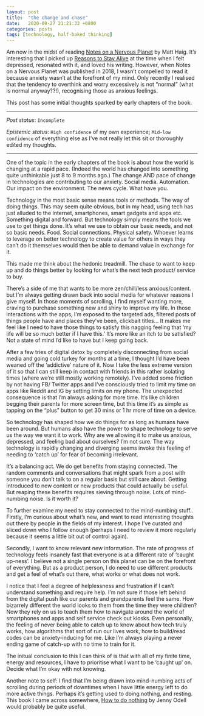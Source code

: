 ```yaml
---
layout: post
title:  "the change and chase"
date:   2020-09-27 21:21:32 +0800
categories: posts
tags: [technology, half-baked thinking]
---
```


Am now in the midst of reading [Notes on a Nervous Planet](https://www.booksactuallyshop.com/products/notes-on-a-nervous-planet) by Matt Haig. It’s interesting that I picked up [Reasons to Stay Alive](https://www.booksactuallyshop.com/products/reasons-to-stay-alive) at the time when I felt depressed, resonated with it, and loved his writing. However, when Notes on a Nervous Planet was published in 2018, I wasn’t compelled to read it because anxiety wasn’t at the forefront of my mind. Only recently I realised that the tendency to overthink and worry excessively is not “normal” (what is normal anyway??!), recognising those as anxious feelings. 

This post has some initial thoughts sparked by early chapters of the book. 
- - - -
_Post status_: `Incomplete`

_Epistemic status_: `High confidence` of my own experience; `Mid-low confidence` of everything else as I've not really let this sit or thoroughly edited my thoughts. 
- - - -

<!--more-->


One of the topic in the early chapters of the book is about how the world is changing at a rapid pace. (Indeed the world has changed into something quite unthinkable just 8 to 9 months ago.) The change AND pace of change in technologies are contributing to our anxiety. Social media. Automation. Our impact on the environment. The news cycle. What have you. 

Technology in the most basic sense means tools or methods. The way of doing things. This may seem quite obvious, but in my head, using tech has just alluded to the Internet, smartphones, smart gadgets and apps etc. Something digital and forward. But technology simply means the tools we use to get things done. It’s what we use to obtain our basic needs, and not so basic needs. Food. Social connections. Physical safety. Whoever learns to leverage on better technology to create value for others in ways they can’t do it themselves would then be able to demand value in exchange for it. 

This made me think about the hedonic treadmill. The chase to want to keep up and do things better by looking for what’s the next tech product/ service to buy. 

There’s a side of me that wants to be more zen/chill/less anxious/content. but I’m always getting drawn back into social media for whatever reasons I give myself. In those moments of scrolling, I find myself wanting more, craving to purchase something new and shiny to improve my life. In those interactions with the apps, I’m exposed to the targeted ads, filtered posts of things people have and places they’ve been, clickbait titles… It makes me feel like I need to have those things to satisfy this nagging feeling that ‘my life will be so much better if I have this.’  It’s more like an itch to be satisfied? Not a state of mind I’d like to have but I keep going back. 

After a few tries of digital detox by completely disconnecting from social media and going cold turkey for months at a time, I thought I’d have been weaned off the ‘addictive’ nature of it. Now I take the less extreme version of it so that I can still keep in contact with friends in this rather isolating times (where we’re still mostly working remotely). I’ve added some friction by not having FB/ Twitter apps and I’ve consciously tried to limit my time on apps like Reddit and IG by setting limits on my phone. The unexpected consequence is that I’m always asking for more time. It’s like children begging their parents for more screen time, but this time it’s as simple as tapping on the “plus” button to get 30 mins or 1 hr more of time on a device.  

So technology has shaped how we do things for as long as humans have been around. But humans also have the power to shape technology to serve us the way we want it to work. Why are we allowing it to make us anxious, depressed, and feeling bad about ourselves? I’m not sure. The way technology is rapidly changing and diverging seems invoke this feeling of needing to ‘catch up’ for fear of becoming irrelevant.  

It’s a balancing act. We do get benefits from staying connected. The random comments and conversations that might spark from a post with someone you don’t talk to on a regular basis but still care about. Getting introduced to new content or new products that could actually be useful. But reaping these benefits requires sieving through noise. Lots of mind-numbing noise. Is it worth it? 
  
To further examine my need to stay connected to the mind-numbing stuff.. Firstly, I’m curious about what’s new, and want to read interesting thoughts out there by people in the fields of my interest. I hope I’ve curated and sliced down who I follow enough (perhaps I need to review it more regularly because it seems a little bit out of control again).

Secondly, I want to know relevant new information. The rate of progress of technology feels insanely fast that everyone is at a different rate of ‘caught up-ness’.  I believe not a single person on this planet can be on the forefront of everything. But as a product person, I do need to use different products and get a feel of what’s out there, what works or what does not work.  

I notice that I feel a degree of helplessness and frustration if I can’t understand something and require help. I’m not sure if those left behind from the digital push like our parents and grandparents feel the same. How bizarrely different the world looks to them from the time they were children? Now they rely on us to teach them how to navigate around the world of smartphones and apps and self service check out kiosks.  Even personally, the feeling of never being able to catch up to know about how tech truly works, how algorithms that sort of run our lives work, how to build/read codes can be anxiety-inducing for me. Like I’m always playing a never ending game of catch-up with no time to train for it. 

The initual conclusion to this I can think of is that with all of my finite time, energy and resources, I have to prioritise what I want to be ‘caught up’ on. Decide what I’m okay with not knowing.  

Another note to self: I find that I’m being drawn into mind-numbing acts of scrolling during periods of downtimes when I have little energy left to do more active things. Perhaps it’s getting used to doing nothing, and resting. This book I came across somewhere, [How to do nothing](https://www.nlb.gov.sg/biblio/203892187) by Jenny Odell would probably be quite useful. 
